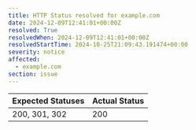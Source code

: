 ```yaml
---
title: HTTP Status resolved for example.com
date: 2024-12-09T12:41:01+00:00Z
resolved: True
resolvedWhen: 2024-12-09T12:41:01+00:00Z
resolvedStartTime: 2024-10-25T21:09:43.191474+00:00
severity: notice
affected:
  - example.com
section: issue
---
```


| Expected Statuses | Actual Status  |
|-------------------|----------------|
| 200, 301, 302 | 200 |
